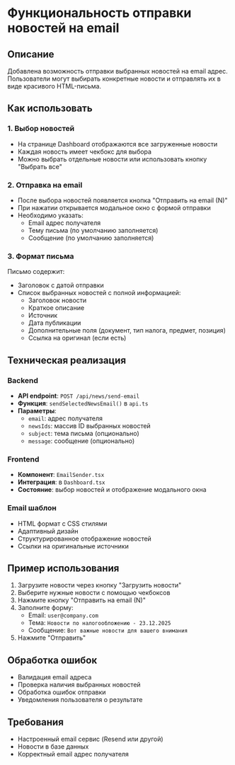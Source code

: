 # Функциональность отправки новостей на email

## Описание

Добавлена возможность отправки выбранных новостей на email адрес. Пользователи могут выбирать конкретные новости и отправлять их в виде красивого HTML-письма.

## Как использовать

### 1. Выбор новостей
- На странице Dashboard отображаются все загруженные новости
- Каждая новость имеет чекбокс для выбора
- Можно выбрать отдельные новости или использовать кнопку "Выбрать все"

### 2. Отправка на email
- После выбора новостей появляется кнопка "Отправить на email (N)"
- При нажатии открывается модальное окно с формой отправки
- Необходимо указать:
  - Email адрес получателя
  - Тему письма (по умолчанию заполняется)
  - Сообщение (по умолчанию заполняется)

### 3. Формат письма
Письмо содержит:
- Заголовок с датой отправки
- Список выбранных новостей с полной информацией:
  - Заголовок новости
  - Краткое описание
  - Источник
  - Дата публикации
  - Дополнительные поля (документ, тип налога, предмет, позиция)
  - Ссылка на оригинал (если есть)

## Техническая реализация

### Backend
- **API endpoint**: `POST /api/news/send-email`
- **Функция**: `sendSelectedNewsEmail()` в `api.ts`
- **Параметры**:
  - `email`: адрес получателя
  - `newsIds`: массив ID выбранных новостей
  - `subject`: тема письма (опционально)
  - `message`: сообщение (опционально)

### Frontend
- **Компонент**: `EmailSender.tsx`
- **Интеграция**: в `Dashboard.tsx`
- **Состояние**: выбор новостей и отображение модального окна

### Email шаблон
- HTML формат с CSS стилями
- Адаптивный дизайн
- Структурированное отображение новостей
- Ссылки на оригинальные источники

## Пример использования

1. Загрузите новости через кнопку "Загрузить новости"
2. Выберите нужные новости с помощью чекбоксов
3. Нажмите кнопку "Отправить на email (N)"
4. Заполните форму:
   - Email: `user@company.com`
   - Тема: `Новости по налогообложению - 23.12.2025`
   - Сообщение: `Вот важные новости для вашего внимания`
5. Нажмите "Отправить"

## Обработка ошибок

- Валидация email адреса
- Проверка наличия выбранных новостей
- Обработка ошибок отправки
- Уведомления пользователя о результате

## Требования

- Настроенный email сервис (Resend или другой)
- Новости в базе данных
- Корректный email адрес получателя 